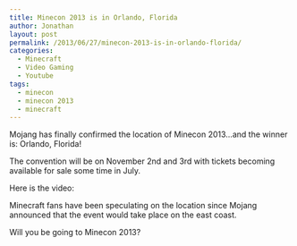 ```yaml
---
title: Minecon 2013 is in Orlando, Florida
author: Jonathan
layout: post
permalink: /2013/06/27/minecon-2013-is-in-orlando-florida/
categories:
  - Minecraft
  - Video Gaming
  - Youtube
tags:
  - minecon
  - minecon 2013
  - minecraft
---
```

Mojang has finally confirmed the location of Minecon 2013&#8230;and the winner is: Orlando, Florida!

The convention will be on November 2nd and 3rd with tickets becoming available for sale some time in July.

Here is the video:



Minecraft fans have been speculating on the location since Mojang announced that the event would take place on the east coast.

Will you be going to Minecon 2013?